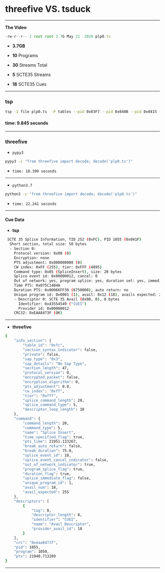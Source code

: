 # threefive VS. tsduck 
___

__The Video__

```js
-rw-r--r-- 1 root root 3.7G May 21  2020 plp0.ts
```
  *   __3.7GB__
  
  * __10__ Programs
  
  * __30__ Streams Total
  
  * __5__ SCTE35 Streams
  
  * __18__ SCTE35 Cues

___



### tsp
```sh
tsp -I file plp0.ts  -P tables --pid 0x03F7 --pid 0x040B --pid 0x0415 --pid 0x041F --pid 0x0451 --text -  -O drop
```
#### time: 9.845 seconds 
___


### threefive 
* `pypy3 `
```sh
pypy3 -c "from threefive import decode; decode('plp0.ts')"

```
*  `time: 10.399 seconds`
___

* `python3.7`
```sh
python3 -c "from threefive import decode; decode('plp0.ts')"

```
*  `time: 22.241 seconds`
___



#### Cue Data


* __tsp__ 
```sh
 SCTE 35 Splice Information, TID 252 (0xFC), PID 1055 (0x041F)
  Short section, total size: 50 bytes
  - Section 0:
    Protocol version: 0x00 (0)
    Encryption: none
    PTS adjustment: 0x000000000 (0)
    CW index: 0xFF (255), tier: 0xFFF (4095)
    Command type: 0x05 (SpliceInsert), size: 20 bytes
    Splice event id: 0x00000012, cancel: 0
    Out of network: yes, program splice: yes, duration set: yes, immediate: no
    Time PTS: 0x075C14B4A
    Duration PTS: 0x00066FF30 (6750000), auto return: no
    Unique program id: 0x0001 (1), avail: 0x12 (18), avails expected: 255
    - Descriptor 0: SCTE 35 Avail (0x00, 0), 8 bytes
      Identifier: 0x43554549 ("CUEI")
      Provider id: 0x00000012
    CRC32: 0xEAA8473F (OK)
```
___


* __threefive__ 
```sh
{
    "info_section": {
        "table_id": "0xfc",
        "section_syntax_indicator": false,
        "private": false,
        "sap_type": "0x3",
        "sap_details": "No Sap Type",
        "section_length": 47,
        "protocol_version": 0,
        "encrypted_packet": false,
        "encryption_algorithm": 0,
        "pts_adjustment": 0.0,
        "cw_index": "0xff",
        "tier": "0xfff",
        "splice_command_length": 20,
        "splice_command_type": 5,
        "descriptor_loop_length": 10
    },
    "command": {
        "command_length": 20,
        "command_type": 5,
        "name": "Splice Insert",
        "time_specified_flag": true,
        "pts_time": 21951.133267,
        "break_auto_return": false,
        "break_duration": 75.0,
        "splice_event_id": 18,
        "splice_event_cancel_indicator": false,
        "out_of_network_indicator": true,
        "program_splice_flag": true,
        "duration_flag": true,
        "splice_immediate_flag": false,
        "unique_program_id": 1,
        "avail_num": 18,
        "avail_expected": 255
    },
    "descriptors": [
        {
            "tag": 0,
            "descriptor_length": 8,
            "identifier": "CUEI",
            "name": "Avail Descriptor",
            "provider_avail_id": 18
        }
    ],
    "crc": "0xeaa8473f",
    "pid": 1055,
    "program": 1050,
    "pts": 21940.713289
}

```
___
